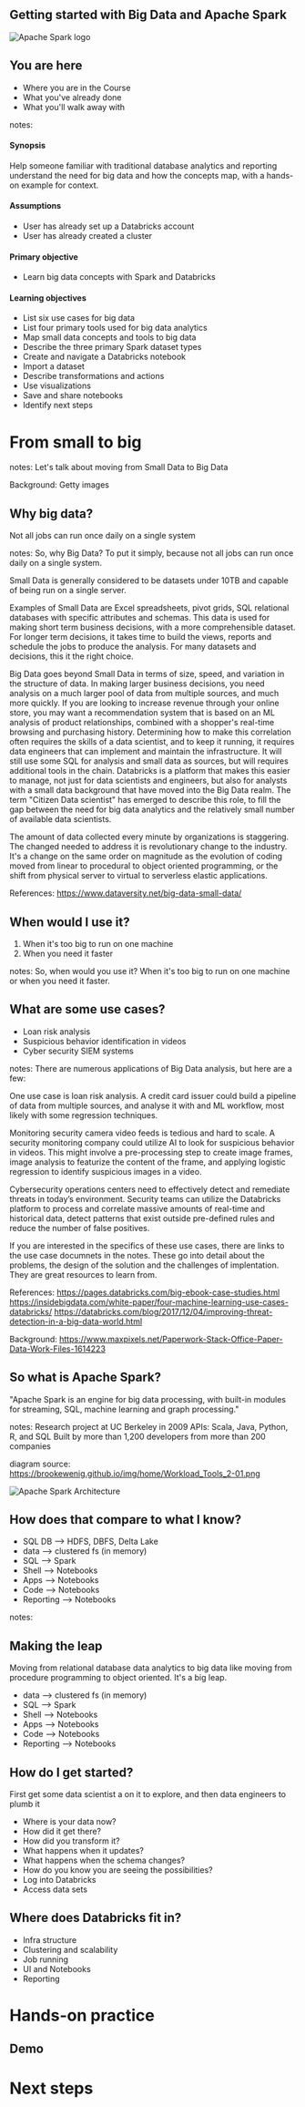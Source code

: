 <!-- .slide: data-background-image="slideassets/background-gray-dimpled.jpg" -->
## Getting started with Big Data and Apache Spark
![Apache Spark logo](slideassets/spark-white-sm.png)



<!-- .slide: data-background-image="slideassets/background-gray-dimpled.jpg" -->
## You are here
* Where you are in the Course
* What you've already done
* What you'll walk away with

notes:
#### Synopsis
Help someone familiar with traditional database analytics and reporting understand the need for big data and how the concepts map, with a hands-on example for context.

#### Assumptions
* User has already set up a Databricks account
* User has already created a cluster

#### Primary objective
* Learn big data concepts with Spark and Databricks

#### Learning objectives
* List six use cases for big data
* List four primary tools used for big data analytics
* Map small data concepts and tools to big data
* Describe the three primary Spark dataset types
* Create and navigate a Databricks notebook
* Import a dataset
* Describe transformations and actions
* Use visualizations
* Save and share notebooks
* Identify next steps



<!-- .slide: data-background-image="slideassets/big-vs-small-gettyimages-628434004_large.jpg" -->
# From small to big

notes:
Let's talk about moving from Small Data to Big Data

Background: Getty images



<!-- .slide: data-background-image="slideassets/background-gray-dimpled.jpg" -->
## Why big data?
Not all jobs can run once daily on a single system<!-- .element: class="fragment" data-fragment-index="1" -->

notes:
So, why Big Data? To put it simply, because not all jobs can run once daily on a single system.

Small Data is generally considered to be datasets under 10TB and capable of being run on a single server.  

Examples of Small Data are Excel spreadsheets, pivot grids, SQL relational databases with specific attributes and schemas. This data is used for making short term business decisions, with a more comprehensible dataset. For longer term decisions, it takes time to build the views, reports and schedule the jobs to produce the analysis. For many datasets and decisions, this it the right choice.

Big Data goes beyond Small Data in terms of size, speed, and variation in the structure of data.
In making larger business decisions, you need analysis on a much larger pool of data from multiple sources, and much more quickly. If you are looking to increase revenue through your online store, you may want a recommendation system that is based on an ML analysis of product relationships, combined with a shopper's real-time browsing and purchasing history. Determining how to make this correlation often requires the skills of a data scientist, and to keep it running, it requires data engineers that can implement and maintain the infrastructure. It will still use some SQL for analysis and small data as sources, but will requires additional tools in the chain. Databricks is a platform that makes this easier to manage, not just for data scientists and engineers, but also for analysts with a small data background that have moved into the Big Data realm. The term "Citizen Data scientist" has emerged to describe this role, to fill the gap between the need for big data analytics and the relatively small number of available data scientists.

The amount of data collected every minute by organizations is staggering. The changed needed to address it is revolutionary change to the industry. It's a change on the same order on magnitude as the evolution of coding moved from linear to procedural to object oriented programming, or the shift from physical server to virtual to serverless elastic applications.

References:
https://www.dataversity.net/big-data-small-data/



<!-- .slide: data-background-image="slideassets/background-gray-dimpled.jpg" -->
## When would I use it?
1. When it's too big to run on one machine<!-- .element: class="fragment" data-fragment-index="1" -->
2. When you need it faster<!-- .element: class="fragment" data-fragment-index="2" -->

notes:
So, when would you use it? When it's too big to run on one machine or when you need it faster.



<!-- .slide: data-background-image="slideassets/Paperwork-Stack-Office-Paper-Data-Work-Files-1614223.jpg" -->
## What are some use cases?
* Loan risk analysis<!-- .element: class="fragment left" data-fragment-index="1" -->
* Suspicious behavior identification in videos<!-- .element: class="fragment left" data-fragment-index="2" -->
* Cyber security SIEM systems<!-- .element: class="fragment left" data-fragment-index="3" -->

notes:
There are numerous applications of Big Data analysis, but here are a few:

One use case is loan risk analysis. A credit card issuer could build a pipeline of data from multiple sources, and analyse it with and ML workflow, most likely with some regression techniques.

Monitoring security camera video feeds is tedious and hard to scale. A security monitoring company could utilize AI to look for suspicious behavior in videos. This might involve a pre-processing step to create image frames, image analysis to featurize the content of the frame, and applying logistic regression to identify suspicious images in a video.

Cybersecurity operations centers need to effectively detect and remediate threats in today’s environment. Security teams can utilize the Databricks platform to process and correlate massive amounts of real-time and historical data, detect patterns that exist outside pre-defined rules and reduce the number of false positives.

If you are interested in the specifics of these use cases, there are links to the use case documnets in the notes. These go into detail about the problems, the design of the solution and the challenges of implentation. They are great resources to learn from.

References:
https://pages.databricks.com/big-ebook-case-studies.html
https://insidebigdata.com/white-paper/four-machine-learning-use-cases-databricks/
https://databricks.com/blog/2017/12/04/improving-threat-detection-in-a-big-data-world.html

Background:
https://www.maxpixels.net/Paperwork-Stack-Office-Paper-Data-Work-Files-1614223



<!-- .slide: data-background-image="slideassets/background-gray-dimpled.jpg" -->
## So what is Apache Spark?
"Apache Spark is an engine for big data processing, with built-in modules for streaming, SQL, machine learning and graph processing."

notes:
Research project at UC Berkeley in 2009
APIs: Scala, Java, Python, R, and SQL
Built by more than 1,200 developers from more than 200 companies


diagram source:
https://brookewenig.github.io/img/home/Workload_Tools_2-01.png


![Apache Spark Architecture](slideassets/Unified-engine.png)



<!-- .slide: data-background-image="slideassets/background-gray-dimpled.jpg" -->
## How does that compare to what I know?
* SQL DB --> HDFS, DBFS, Delta Lake
* data --> clustered fs (in memory)
* SQL --> Spark
* Shell --> Notebooks
* Apps --> Notebooks
* Code --> Notebooks
* Reporting --> Notebooks

notes:
## Making the leap
Moving from relational database data analytics to big data
like moving from procedure programming to object oriented. It's a big leap.

* data --> clustered fs (in memory)
* SQL --> Spark
* Shell --> Notebooks
* Apps --> Notebooks
* Code --> Notebooks
* Reporting --> Notebooks

## How do I get started?
First get some data scientist a on it to explore, and then data engineers to plumb it

* Where is your data now?
* How did it get there?
* How did you transform it?
* What happens when it updates?
* What happens when the schema changes?
* How do you know you are seeing the possibilities?
* Log into Databricks
* Access data sets



<!-- .slide: data-background-image="slideassets/background-gray-dimpled.jpg" -->
## Where does Databricks fit in?
* Infra structure
* Clustering and scalability
* Job running
* UI and Notebooks
* Reporting



<!-- .slide: data-background-image="slideassets/background-gray-dimpled.jpg" -->
# Hands-on practice



<!-- .slide: data-background-video="slideassets/Databricks-demo.mp4" -->
## Demo<!-- .element: class="fragment fade-out" data-fragment-index="1" -->



# Next steps
